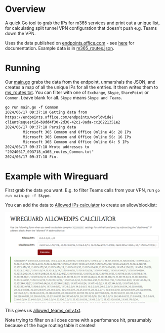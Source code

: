 # Overview
A quick Go tool to grab the IPs for m365 services and print out a unique list, for calculating split tunnel VPN configuration that doesn't push e.g. Teams down the VPN.

Uses the data published on [endpoints.office.com](https://endpoints.office.com/) - see [here](http://aka.ms/ipurlws) for documentation. Example data is in [m365_routes.json](./examples/m365_routes.json).

# Running
Our [main.go](main.go) grabs the data from the endpoint, unmarshals the JSON, and creates a map of all the unique IPs for all the entries. It them writes them to [ms_routes.txt](./examples/ms_routes.txt). You can filter with one of `Exchange`, `Skype`, `SharePoint` or `Common`. Leave blank for all. `Skype` means `Skype and Teams`.

```shell
go run main.go -f Common
2024/06/17 09:37:18 Getting data from https://endpoints.office.com/endpoints/worldwide?clientRequestId=b9dd4f30-2d30-42c1-8ada-cc26221351e2
2024/06/17 09:37:18 Parsing data
        Microsoft 365 Common and Office Online 46: 20 IPs
        Microsoft 365 Common and Office Online 56: 16 IPs
        Microsoft 365 Common and Office Online 64: 5 IPs
2024/06/17 09:37:18 Wrote addresses to "20240617_093718_m365_routes_Common.txt"
2024/06/17 09:37:18 Fin.
```

# Example with Wireguard
First grab the data you want. E.g. to filter Teams calls from your VPN, run `go run main.go -f Skype`.

You can add the data to [Allowed IPs calculator](https://www.procustodibus.com/blog/2021/03/wireguard-allowedips-calculator/) to create an allow/blocklist:

![WIREGUARD ALLOWEDIPS CALCULATOR](assets/2024-06-14-17-08-25.png)

This gives us [allowed_teams_only.txt](./examples/allowed_teams_only.txt).

Note trying to filter on all does come with a perfomance hit, presumably because of the huge routing table it creates!


